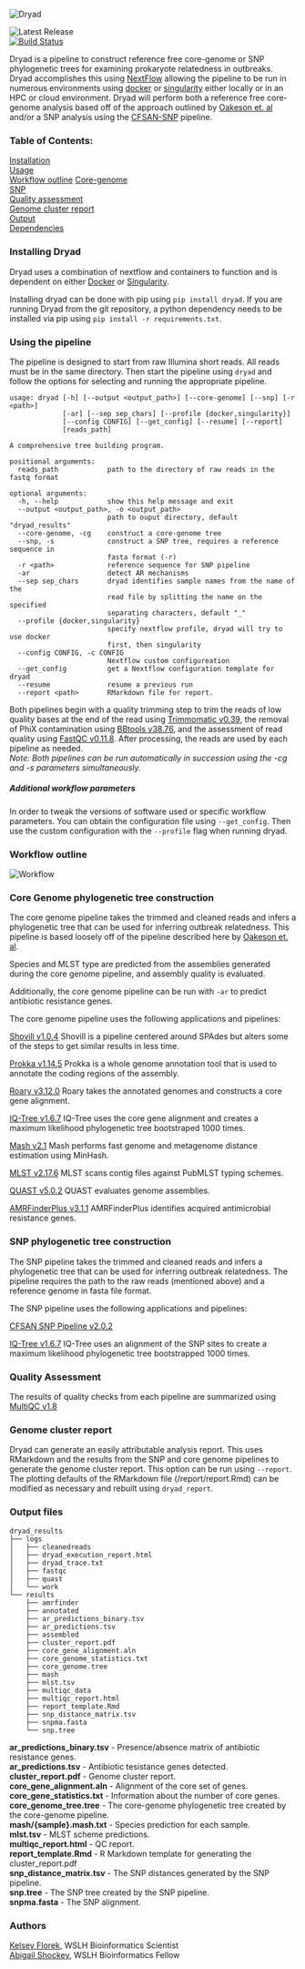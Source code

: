 ![Dryad](dryad_app/assets/dryad_logo_500.png)

![Latest Release](https://img.shields.io/github/v/release/k-florek/dryad)  
[![Build Status](https://travis-ci.org/k-florek/dryad.svg?branch=master)](https://travis-ci.org/k-florek/dryad)

Dryad is a pipeline to construct reference free core-genome or SNP phylogenetic trees for examining prokaryote relatedness in outbreaks. Dryad accomplishes this using [NextFlow](https://www.nextflow.io/) allowing the pipeline to be run in numerous environments using [docker](https://www.docker.com/) or [singularity](https://sylabs.io/) either locally or in an HPC or cloud environment. Dryad will perform both a reference free core-genome analysis based off of the approach outlined by [Oakeson et. al](https://www.ncbi.nlm.nih.gov/pubmed/30158193) and/or a SNP analysis using the [CFSAN-SNP](https://snp-pipeline.readthedocs.io/en/latest/readme.html) pipeline.

### Table of Contents:
[Installation](#installing-dryad)  
[Usage](#using-the-pipeline)  
[Workflow outline](#workflow-outline)
[Core-genome](#core-Genome-phylogenetic-tree-construction)  
[SNP](#snp-phylogenetic-tree-construction)  
[Quality assessment](#quality-assessment)  
[Genome cluster report](#genome-cluster-report)  
[Output](#output-files)  
[Dependencies](#dependencies)  

### Installing Dryad
Dryad uses a combination of nextflow and containers to function and is dependent on either [Docker](https://docs.docker.com/get-docker/) or [Singularity](https://sylabs.io/guides/3.5/user-guide/quick_start.html#quick-installation-steps).

Installing dryad can be done with pip using `pip install dryad`. If you are running Dryad from the git repository, a python dependency needs to be installed via pip using `pip install -r requirements.txt`.

### Using the pipeline
The pipeline is designed to start from raw Illumina short reads. All reads must be in the same directory. Then start the pipeline using `dryad` and follow the options for selecting and running the appropriate pipeline.
```
usage: dryad [-h] [--output <output_path>] [--core-genome] [--snp] [-r <path>]
             [-ar] [--sep sep_chars] [--profile {docker,singularity}]
             [--config CONFIG] [--get_config] [--resume] [--report]
             [reads_path]

A comprehensive tree building program.

positional arguments:
  reads_path            path to the directory of raw reads in the fastq format

optional arguments:
  -h, --help            show this help message and exit
  --output <output_path>, -o <output_path>
                        path to ouput directory, default "dryad_results"
  --core-genome, -cg    construct a core-genome tree
  --snp, -s             construct a SNP tree, requires a reference sequence in
                        fasta format (-r)
  -r <path>             reference sequence for SNP pipeline
  -ar                   detect AR mechanisms
  --sep sep_chars       dryad identifies sample names from the name of the
                        read file by splitting the name on the specified
                        separating characters, default "_"
  --profile {docker,singularity}
                        specify nextflow profile, dryad will try to use docker
                        first, then singularity
  --config CONFIG, -c CONFIG
                        Nextflow custom configureation
  --get_config          get a Nextflow configuration template for dryad
  --resume              resume a previous run
  --report <path>       RMarkdown file for report.
```

Both pipelines begin with a quality trimming step to trim the reads of low quality bases at the end of the read using [Trimmomatic v0.39](http://www.usadellab.org/cms/?page=trimmomatic), the removal of PhiX contamination using [BBtools v38.76](https://jgi.doe.gov/data-and-tools/bbtools/), and the assessment of read quality using [FastQC v0.11.8](https://www.bioinformatics.babraham.ac.uk/projects/fastqc/). After processing, the reads are used by each pipeline as needed.  
*Note: Both pipelines can be run automatically in succession using the -cg and -s parameters simultaneously.*

##### Additional workflow parameters
In order to tweak the versions of software used or specific workflow parameters. You can obtain the configuration file using `--get_config`. Then use the custom configuration with the `--profile` flag when running dryad.

### Workflow outline

![Workflow](dryad_workflow_2.0.0.png)

### Core Genome phylogenetic tree construction
The core genome pipeline takes the trimmed and cleaned reads and infers a phylogenetic tree that can be used for inferring outbreak relatedness. This pipeline is based loosely off of the pipeline described here by [Oakeson et. al](https://www.ncbi.nlm.nih.gov/pubmed/30158193).

Species and MLST type are predicted from the assemblies generated during the core genome pipeline, and assembly quality is evaluated.

Additionally, the core genome pipeline can be run with `-ar` to predict antibiotic resistance genes.

The core genome pipeline uses the following applications and pipelines:

[Shovill v1.0.4](https://github.com/tseemann/shovill)
Shovill is a pipeline centered around SPAdes but alters some of the steps to get similar results in less time.

[Prokka v1.14.5](https://github.com/tseemann/prokka)
Prokka is a whole genome annotation tool that is used to annotate the coding regions of the assembly.

[Roary v3.12.0](https://github.com/sanger-pathogens/Roary)
Roary takes the annotated genomes and constructs a core gene alignment.

[IQ-Tree v1.6.7](http://www.iqtree.org/)
IQ-Tree uses the core gene alignment and creates a maximum likelihood phylogenetic tree bootstraped 1000 times.

[Mash v2.1](https://github.com/marbl/Mash)
Mash performs fast genome and metagenome distance estimation using MinHash.

[MLST v2.17.6](https://github.com/tseemann/mlst)
MLST scans contig files against PubMLST typing schemes.

[QUAST v5.0.2](http://bioinf.spbau.ru/quast)
QUAST evaluates genome assemblies.

[AMRFinderPlus v3.1.1](https://github.com/ncbi/amr)
AMRFinderPlus identifies acquired antimicrobial resistance genes.

### SNP phylogenetic tree construction
The SNP pipeline takes the trimmed and cleaned reads and infers a phylogenetic tree that can be used for inferring outbreak relatedness. The pipeline requires the path to the raw reads (mentioned above) and a reference genome in fasta file format.

The SNP pipeline uses the following applications and pipelines:

[CFSAN SNP Pipeline v2.0.2](https://github.com/CFSAN-Biostatistics/snp-pipeline)

[IQ-Tree v1.6.7](http://www.iqtree.org/)
IQ-Tree uses an alignment of the SNP sites to create a maximum likelihood phylogenetic tree bootstrapped 1000 times.

### Quality Assessment
The results of quality checks from each pipeline are summarized using [MultiQC v1.8](https://multiqc.info/)

### Genome cluster report
Dryad can generate an easily attributable analysis report. This uses RMarkdown and the results from the SNP and core genome pipelines to generate the genome cluster report. This option can be run using `--report`. The plotting defaults of the RMarkdown file (/report/report.Rmd) can be modified as necessary and rebuilt using `dryad_report`.

### Output files

```
dryad_results
├── logs
│   ├── cleanedreads
│   ├── dryad_execution_report.html
│   ├── dryad_trace.txt
│   ├── fastqc
│   ├── quast
│   └── work
└── results
    ├── amrfinder
    ├── annotated
    ├── ar_predictions_binary.tsv
    ├── ar_predictions.tsv
    ├── assembled
    ├── cluster_report.pdf
    ├── core_gene_alignment.aln
    ├── core_genome_statistics.txt
    ├── core_genome.tree
    ├── mash
    ├── mlst.tsv
    ├── multiqc_data
    ├── multiqc_report.html
    ├── report_template.Rmd
    ├── snp_distance_matrix.tsv
    ├── snpma.fasta
    └── snp.tree
```
**ar_predictions_binary.tsv** - Presence/absence matrix of antibiotic resistance genes.  
**ar_predictions.tsv** - Antibiotic tesistance genes detected.  
**cluster_report.pdf** - Genome cluster report.  
**core_gene_alignment.aln** - Alignment of the core set of genes.  
**core_gene_statistics.txt** - Information about the number of core genes.  
**core_genome_tree.tree** - The core-genome phylogenetic tree created by the core-genome pipeline.  
**mash/{sample}.mash.txt** - Species prediction for each sample.  
**mlst.tsv** - MLST scheme predictions.  
**multiqc_report.html** - QC report.  
**report_template.Rmd** - R Markdown template for generating the cluster_report.pdf  
**snp_distance_matrix.tsv** - The SNP distances generated by the SNP pipeline.  
**snp.tree** - The SNP tree created by the SNP pipeline.  
**snpma.fasta** - The SNP alignment.  

### Authors
[Kelsey Florek](https://github.com/k-florek), WSLH Bioinformatics Scientist  
[Abigail Shockey](https://github.com/AbigailShockey), WSLH Bioinformatics Fellow

